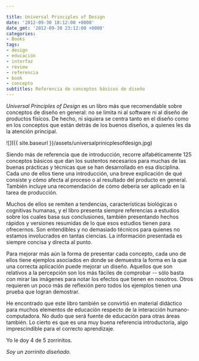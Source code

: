 ```yaml
---

title: Universal Principles of Design
date: '2012-09-30 18:12:00 +0000'
date_gmt: '2012-09-30 23:12:00 +0000'
categories:
- Books
tags:
- design
- educación
- interfaz
- review
- referencia
- book
- concepto
subtitles: Referencia de conceptos básicos de diseño
---
```


_Universal Principles of Design_ es un libro más que recomendable sobre conceptos de diseño en general: no se limita ni al software ni al diseño de productos físicos. De hecho, ni siquiera se centra tanto en el diseño como en los conceptos que están detrás de los buenos diseños, a quienes les da la atención principal.

<!--more-->

![]({{ site.baseurl }}/assets/universalprinicplesofdesign.jpg)

Siendo más de referencia que de introducción, recorre alfabéticamente 125 conceptos básicos que dan los sustentos necesarios para muchas de las buenas prácticas y técnicas que se han desarrollado en esa disciplina. Cada uno de ellos tiene una introducción, una breve explicación de qué consiste y cómo afecta al proceso o al resultado del producto en general. También incluye una recomendación de cómo debería ser aplicado en la tarea de producción.


Muchos de ellos se remiten a tendencias, características biológicas o cognitivas humanas, y el libro presenta siempre referencias a estudios sobre los cuales basa sus conclusiones, también presentando hechos rápidos y versiones resumidas de lo que esos estudios tienen para ofrecernos. Son entendibles y no demasiado técnicos para quienes no estamos involucrados en tantas ciencias. La información presentada es siempre concisa y directa al punto.

Para mejorar más aún la forma de presentar cada concepto, cada uno de ellos tiene  ejemplos asociados en donde se demuestra la forma en la que una correcta aplicación puede mejorar un diseño. Aquellos que son relativos a la percepción son los más fáciles de comprobar -- sólo basta con mirar las imágenes para notar los efectos que tienen en nosotros. Otros requieren un poco más de reflexión pero todos los ejemplos tienen una prueba que logran demostrar.

He encontrado que este libro también se convirtió en material didáctico para muchos elementos de educación respecto de la interacción humano-computadora. No dudo que será fuente de educación para otras áreas también. Lo cierto es que es una muy buena referencia introductoria, algo imprescindible para el correcto aprendizaje.

Yo le doy 4 de 5 zorrinitos.

_Soy un zorrinito diseñado._
